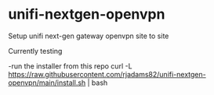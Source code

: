 # unifi-nextgen-openvpn
Setup unifi next-gen gateway openvpn site to site


Currently testing 


-run the installer from this repo
curl -L https://raw.githubusercontent.com/rjadams82/unifi-nextgen-openvpn/main/install.sh | bash
